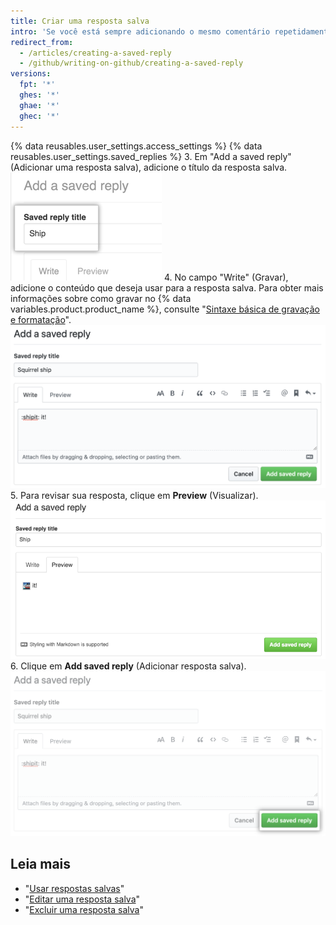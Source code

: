 ```yaml
---
title: Criar uma resposta salva
intro: 'Se você está sempre adicionando o mesmo comentário repetidamente, é possível criar uma resposta salva.'
redirect_from:
  - /articles/creating-a-saved-reply
  - /github/writing-on-github/creating-a-saved-reply
versions:
  fpt: '*'
  ghes: '*'
  ghae: '*'
  ghec: '*'
---
```


{% data reusables.user_settings.access_settings %}
{% data reusables.user_settings.saved_replies %}
3. Em "Add a saved reply" (Adicionar uma resposta salva), adicione o título da resposta salva. ![Título da resposta salva](/assets/images/help/settings/saved-replies-title.png)
4. No campo "Write" (Gravar), adicione o conteúdo que deseja usar para a resposta salva. Para obter mais informações sobre como gravar no {% data variables.product.product_name %}, consulte "[Sintaxe básica de gravação e formatação](/articles/basic-writing-and-formatting-syntax)". ![Gravar uma resposta salva](/assets/images/help/settings/saved-replies-settings-adding.png)
5. Para revisar sua resposta, clique em **Preview** (Visualizar). ![Adicionar uma resposta salva](/assets/images/help/settings/saved-replies-preview.png)
6. Clique em **Add saved reply** (Adicionar resposta salva). ![Botão "Adicionar resposta salva"](/assets/images/help/settings/saved-replies-add-button.png)

## Leia mais

- "[Usar respostas salvas](/articles/using-saved-replies)"
- "[Editar uma resposta salva](/articles/editing-a-saved-reply)"
- "[Excluir uma resposta salva](/articles/deleting-a-saved-reply)"
